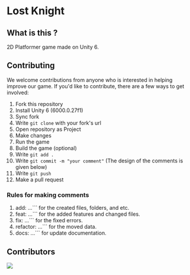 # Lost Knight

## What is this ? 
2D Platformer game made on Unity 6.

## Contributing
We welcome contributions from anyone who is interested in helping improve our game. If you'd like to contribute, there are a few ways to get involved:
1. Fork this repository
2. Install Unity 6 (6000.0.27f1)
3. Sync fork
4. Write ```git clone``` with your fork's url
5. Open repository as Project
6. Make changes
7. Run the game
8. Build the game (optional)
9. Write ```git add .```
10. Write ```git commit -m "your comment"``` (The design of the comments is given below)
11. Write ```git push```
12. Make a pull request
    
### Rules for making comments
1) add: ...``` for the created files, folders, and etc.
2) feat: ...``` for the added features and changed files.
3) fix: ...``` for the fixed errors.
4) refactor: ...``` for the moved data.
5) docs: ...``` for update documentation.

## Contributors
<a href="https://github.com/tidmkhokhlov/Lost-Knight/graphs/contributors">
  <img src="https://contrib.rocks/image?repo=tidmkhokhlov/Lost-Knight" />
</a>
